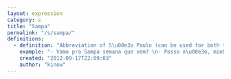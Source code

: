 ```yaml
---
layout: expression
category: s
title: "Sampa"
permalink: "/s/sampa/"
definitions:
  - definition: "Abbreviation of S\u00e3o Paulo (can be used for both the city or the state)."
    example: "- Vamo pra Sampa semana que vem? \n- Posso n\u00e3o, minha mulher n\u00e3o deixa n\u00e3o."
    created: "2012-09-17T22:09:03"
    author: "kinow"
---
```

